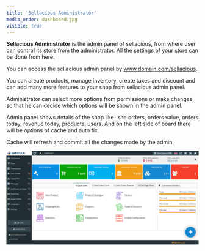 ```yaml
---
title: 'Sellacious Administrator'
media_order: dashboard.jpg
visible: true
---
```


**Sellacious Administrator** is the admin panel of  sellacious,  from where user can control its store from the administrator. All the settings of your store can be done from here.

You can access the sellacious admin panel by www.domain.com/sellacious. 

You can create products, manage inventory, create taxes and discount and can add many more features to your shop from sellacious admin panel. 

Administrator can select more options from permissions or make changes, so that he can decide which options will be shown in the admin panel.

Admin panel shows details of the shop like- site orders, orders value, orders today, revenue today, products, users.
And on the left side of board there will be options of cache and auto fix.

Cache will refresh and commit all the changes made by the admin.


![](dashboard.jpg)
